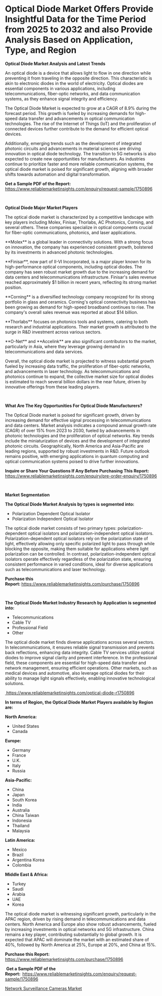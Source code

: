 <p><h1>Optical Diode Market Offers Provide Insightful Data for the Time Period from 2025 to 2032 and also Provide Analysis Based on Application, Type, and Region</h1></p><p><strong>Optical Diode Market Analysis and Latest Trends</strong></p>
<p><p>An optical diode is a device that allows light to flow in one direction while preventing it from traveling in the opposite direction. This characteristic is akin to electronic diodes in the world of electricity. Optical diodes are essential components in various applications, including telecommunications, fiber-optic networks, and data communication systems, as they enhance signal integrity and efficiency.</p><p>The Optical Diode Market is expected to grow at a CAGR of 8.9% during the forecast period. This growth is fueled by increasing demands for high-speed data transfer and advancements in optical communication technologies. The rise of the Internet of Things (IoT) and the proliferation of connected devices further contribute to the demand for efficient optical devices.</p><p>Additionally, emerging trends such as the development of integrated photonic circuits and advancements in material sciences are driving innovation in optical diode technology. The transition to 5G networks is also expected to create new opportunities for manufacturers. As industries continue to prioritize faster and more reliable communication systems, the optical diode market is poised for significant growth, aligning with broader shifts towards automation and digital transformation.</p></p>
<p><strong>Get a Sample PDF of the Report:&nbsp;</strong> <a href="https://www.reliablemarketinsights.com/enquiry/request-sample/1750896?utm_campaign=3044&utm_medium=2&utm_source=Github&utm_content=ia&utm_term=06042025&utm_id=optical-diode">https://www.reliablemarketinsights.com/enquiry/request-sample/1750896</a></p>
<p>&nbsp;</p>
<p><strong>Optical Diode Major Market Players</strong></p>
<p><p>The optical diode market is characterized by a competitive landscape with key players including Molex, Finisar, Thorlabs, AC Photonics, Corning, and several others. These companies specialize in optical components crucial for fiber-optic communications, photonics, and laser applications.</p><p>**Molex** is a global leader in connectivity solutions. With a strong focus on innovation, the company has experienced consistent growth, bolstered by its investments in advanced photonic technologies. </p><p>**Finisar**, now part of II-VI Incorporated, is a major player known for its high-performance optical components, including optical diodes. The company has seen robust market growth due to the increasing demand for data centers and telecommunications infrastructure. Finisar's sales revenue reached approximately $1 billion in recent years, reflecting its strong market position.</p><p>**Corning** is a diversified technology company recognized for its strong portfolio in glass and ceramics. Corning's optical connectivity business has been growing as demand for high-speed broadband continues to rise. The company's overall sales revenue was reported at about $14 billion.</p><p>**Thorlabs** focuses on photonics tools and systems, catering to both research and industrial applications. Their market growth is attributed to the surge in R&D investment across various sectors.</p><p>**O-Net** and **Accelink** are also significant contributors to the market, particularly in Asia, where they leverage growing demand in telecommunications and data services.</p><p>Overall, the optical diode market is projected to witness substantial growth fueled by increasing data traffic, the proliferation of fiber-optic networks, and advancements in laser technology. As telecommunications and photonics continue to expand, the collective market size for optical diodes is estimated to reach several billion dollars in the near future, driven by innovative offerings from these leading players.</p></p>
<p>&nbsp;</p>
<p><strong>What Are The Key Opportunities For Optical Diode Manufacturers?</strong></p>
<p><p>The Optical Diode market is poised for significant growth, driven by increasing demand for effective signal processing in telecommunications and data centers. Market analysis indicates a compound annual growth rate (CAGR) of over 15% from 2023 to 2030, fueled by advancements in photonic technologies and the proliferation of optical networks. Key trends include the miniaturization of devices and the development of integrated photonic circuits. Geographically, North America and Asia-Pacific are leading regions, supported by robust investments in R&D. Future outlook remains positive, with emerging applications in quantum computing and optical communication systems poised to drive further innovations.</p></p>
<p><strong>Inquire or Share Your Questions If Any Before Purchasing This Report:</strong> <a href="https://www.reliablemarketinsights.com/enquiry/pre-order-enquiry/1750896?utm_campaign=3044&utm_medium=2&utm_source=Github&utm_content=ia&utm_term=06042025&utm_id=optical-diode">https://www.reliablemarketinsights.com/enquiry/pre-order-enquiry/1750896</a></p>
<p>&nbsp;</p>
<p><strong>Market Segmentation</strong></p>
<p><strong>The Optical Diode Market Analysis by types is segmented into:</strong></p>
<p><ul><li>Polarization Dependent Optical Isolator</li><li>Polarization Independent Optical Isolator</li></ul></p>
<p><p>The optical diode market consists of two primary types: polarization-dependent optical isolators and polarization-independent optical isolators. Polarization-dependent optical isolators rely on the polarization state of light, effectively allowing only specific polarized light to pass through while blocking the opposite, making them suitable for applications where light polarization can be controlled. In contrast, polarization-independent optical isolators operate effectively regardless of the polarization state, ensuring consistent performance in varied conditions, ideal for diverse applications such as telecommunications and laser technology.</p></p>
<p><strong>Purchase this Report:&nbsp;</strong><a href="https://www.reliablemarketinsights.com/purchase/1750896?utm_campaign=3044&utm_medium=2&utm_source=Github&utm_content=ia&utm_term=06042025&utm_id=optical-diode">https://www.reliablemarketinsights.com/purchase/1750896</a></p>
<p>&nbsp;</p>
<p><strong>The Optical Diode Market Industry Research by Application is segmented into:</strong></p>
<p><ul><li>Telecommunications</li><li>Cable TV</li><li>Professional Field</li><li>Other</li></ul></p>
<p><p>The optical diode market finds diverse applications across several sectors. In telecommunications, it ensures reliable signal transmission and prevents back reflections, enhancing data integrity. Cable TV services utilize optical diodes to improve signal clarity and prevent interference. In the professional field, these components are essential for high-speed data transfer and network management, ensuring efficient operations. Other markets, such as medical devices and automotive, also leverage optical diodes for their ability to manage light signals effectively, enabling innovative technological solutions.</p></p>
<p><a href="https://www.reliablemarketinsights.com/optical-diode-r1750896?utm_campaign=3044&utm_medium=2&utm_source=Github&utm_content=ia&utm_term=06042025&utm_id=optical-diode">&nbsp;https://www.reliablemarketinsights.com/optical-diode-r1750896</a></p>
<p><strong>In terms of Region, the Optical Diode Market Players available by Region are:</strong></p>
<p>
    <p> <strong> North America: </strong>
        <ul>
            <li>United States</li>
            <li>Canada</li>
        </ul>
        </p> 
    <p> <strong> Europe: </strong>
        <ul>
            <li>Germany</li>
            <li>France</li>
            <li>U.K.</li>
            <li>Italy</li>
            <li>Russia</li>
        </ul>
        </p> 
    <p> <strong> Asia-Pacific: </strong>
        <ul>
            <li>China</li>
            <li>Japan</li>
            <li>South Korea</li>
            <li>India</li>
            <li>Australia</li>
            <li>China Taiwan</li>
            <li>Indonesia</li>
            <li>Thailand</li>
            <li>Malaysia</li>
        </ul>
        </p> 
    <p> <strong> Latin America: </strong>
        <ul>
            <li>Mexico</li>
            <li>Brazil</li>
            <li>Argentina Korea</li>
            <li>Colombia</li>
        </ul>
        </p> 
    <p> <strong> Middle East & Africa: </strong>
        <ul>
            <li>Turkey</li>
            <li>Saudi</li>
            <li>Arabia</li>
            <li>UAE</li>
            <li>Korea</li>
        </ul>
    </p>
    </p>
<p><p>The optical diode market is witnessing significant growth, particularly in the APAC region, driven by rising demand in telecommunications and data centers. North America and Europe also show robust advancements, fueled by increasing investments in optical networks and 5G infrastructure. China remains a key player, contributing substantially to global growth. It is expected that APAC will dominate the market with an estimated share of 40%, followed by North America at 25%, Europe at 20%, and China at 15%.</p></p>
<p><strong>Purchase this Report: </strong><a href="https://www.reliablemarketinsights.com/purchase/1750896?utm_campaign=3044&utm_medium=2&utm_source=Github&utm_content=ia&utm_term=06042025&utm_id=optical-diode">https://www.reliablemarketinsights.com/purchase/1750896</a></p>
<p>&nbsp;<strong>Get a Sample PDF of the Report:&nbsp;&nbsp;</strong><a href="https://www.reliablemarketinsights.com/enquiry/request-sample/1750896?utm_campaign=3044&utm_medium=2&utm_source=Github&utm_content=ia&utm_term=06042025&utm_id=optical-diode">https://www.reliablemarketinsights.com/enquiry/request-sample/1750896</a></p>
<p><strong></strong></p>
<p><p><a href="https://github.com/kaqiewan/Market-Research-Report-List-1/blob/main/network-surveillance-cameras-market.md?utm_campaign=3044&utm_medium=2&utm_source=Github&utm_content=ia&utm_term=06042025&utm_id=optical-diode">Network Surveillance Cameras Market</a></p></p>